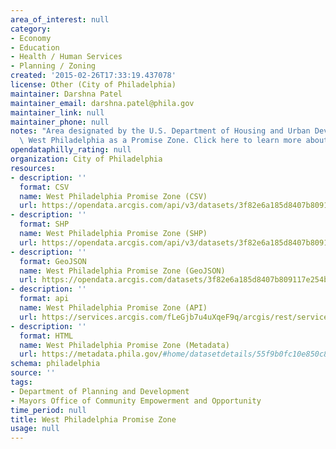 ```yaml
---
area_of_interest: null
category:
- Economy
- Education
- Health / Human Services
- Planning / Zoning
created: '2015-02-26T17:33:19.437078'
license: Other (City of Philadelphia)
maintainer: Darshna Patel
maintainer_email: darshna.patel@phila.gov
maintainer_link: null
maintainer_phone: null
notes: "Area designated by the U.S. Department of Housing and Urban Development deeming\
  \ West Philadelphia as a Promise Zone. Click here to learn more about promise zones."
opendataphilly_rating: null
organization: City of Philadelphia
resources:
- description: ''
  format: CSV
  name: West Philadelphia Promise Zone (CSV)
  url: https://opendata.arcgis.com/api/v3/datasets/3f82e6a185d8407b809117e254b9d0c8_0/downloads/data?format=csv&spatialRefId=4326
- description: ''
  format: SHP
  name: West Philadelphia Promise Zone (SHP)
  url: https://opendata.arcgis.com/api/v3/datasets/3f82e6a185d8407b809117e254b9d0c8_0/downloads/data?format=shp&spatialRefId=4326
- description: ''
  format: GeoJSON
  name: West Philadelphia Promise Zone (GeoJSON)
  url: https://opendata.arcgis.com/datasets/3f82e6a185d8407b809117e254b9d0c8_0.geojson
- description: ''
  format: api
  name: West Philadelphia Promise Zone (API)
  url: https://services.arcgis.com/fLeGjb7u4uXqeF9q/arcgis/rest/services/Philadelphia_Promise_Zone/FeatureServer/0/query?outFields=*&where=1%3D1
- description: ''
  format: HTML
  name: West Philadelphia Promise Zone (Metadata)
  url: https://metadata.phila.gov/#home/datasetdetails/55f9b0fc10e850c854d2eff8/representationdetails/56279fe7c8393fce6caca842/
schema: philadelphia
source: ''
tags:
- Department of Planning and Development
- Mayors Office of Community Empowerment and Opportunity
time_period: null
title: West Philadelphia Promise Zone
usage: null
---
```

